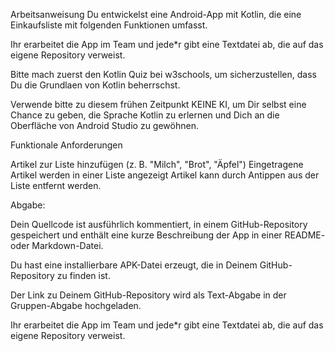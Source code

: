 Arbeitsanweisung
Du entwickelst eine Android-App mit Kotlin, die eine Einkaufsliste mit folgenden Funktionen umfasst.

Ihr erarbeitet die App im Team und jede*r gibt eine Textdatei ab, die auf das eigene Repository verweist.

Bitte mach zuerst den Kotlin Quiz bei w3schools, um sicherzustellen, dass Du die Grundlaen von Kotlin beherrschst.

Verwende bitte zu diesem frühen Zeitpunkt KEINE KI, um Dir selbst eine Chance zu geben, die Sprache Kotlin zu erlernen und Dich an die Oberfläche von Android Studio zu gewöhnen.



Funktionale Anforderungen

Artikel zur Liste hinzufügen (z. B. "Milch", "Brot", "Äpfel")
Eingetragene Artikel werden in einer Liste angezeigt
Artikel kann durch Antippen aus der Liste entfernt werden.


Abgabe:

Dein Quellcode ist ausführlich kommentiert, in einem GitHub-Repository gespeichert und enthält eine kurze Beschreibung der App in einer README- oder Markdown-Datei.

Du hast eine installierbare APK-Datei erzeugt, die in Deinem GitHub-Repository zu finden ist.

Der Link zu Deinem GitHub-Repository wird als Text-Abgabe in der Gruppen-Abgabe hochgeladen.

Ihr erarbeitet die App im Team und jede*r gibt eine Textdatei ab, die auf das eigene Repository verweist.

